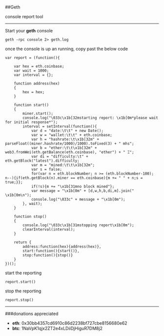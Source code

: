 ##Geth

console report tool

---

Start your **geth** console

```
geth -rpc console 2> geth.log
```

once the console is up an running, copy past the below code

```
var report = (function(){

	var hex = eth.coinbase;
	var wait = 1000;
	var interval = {};

	function address(hex)
	{
		hex = hex;
	}

	function start()
	{
		miner.start();
		console.log("\033c\x1b[32mstarting report: \x1b[0m*please wait for initial response*");
		interval = setInterval(function(){
			var d = "date:\t\t" + new Date();
			var w = "wallet:\t\t" + eth.coinbase;
			var h = "hashrate:\t\x1b[32m" + parseFloat((miner.hashrate/1000)/1000).toFixed(3) + " mhs";
			var b = "ether:\t\t\x1b[32m" + web3.fromWei(eth.getBalance(eth.coinbase), "ether") + " Ξ";
			var di = "difficulty:\t" + eth.getBlock("latest").difficulty;
			var m = "mined:\t\t\x1b[32m";
			var s = false;
			for(var n = eth.blockNumber; n >= (eth.blockNumber-100); n--){if(eth.getBlock(n).miner == eth.coinbase){m += " " + n;s = true;}};
			if(!s){m += "\x1b[31mno block mined"};
			var message = "\x1b[0m" + [d,w,h,b,di,m].join(" \x1b[0m\n");
			console.log("\033c" + message + "\x1b[0m");
		}, wait);
	}

	function stop()
	{
		console.log("\033c\x1b[31mstopping report\x1b[0m");
		clearInterval(interval);
	}

	return {
		address:function(hex){address(hex)},
		start:function(){start()},
		stop:function(){stop()}
	}
})();
```

start the reporting

```
report.start()
```

stop the reporting

```
report.stop()
```

---

###donations appreciated

* **eth**: 0x30bb4357cd6910c86d2238bf727cbe8156680e62
* **btc**: 1NaVpK1qjx2ZT2e4xLDiiDjHiguR7DM8j2

 
